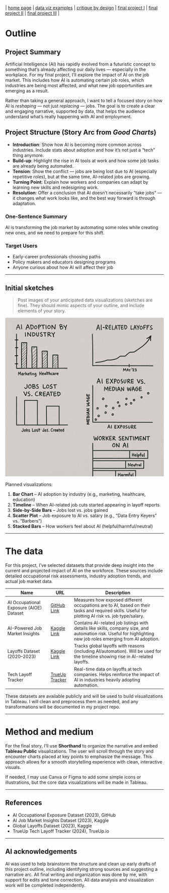 | [home page](https://smadinen7.github.io/saipranav_tswd-portfolio/) | [data viz examples](dataviz-examples) | [critique by design](critique-by-design) | [final project I](final-project-part-one) | [final project II](final-project-part-two) | [final project III](final-project-part-three) |

# Outline

## Project Summary  
Artificial Intelligence (AI) has rapidly evolved from a futuristic concept to something that’s already affecting our daily lives — especially in the workplace. For my final project, I’ll explore the impact of AI on the job market. This includes how AI is automating certain job roles, which industries are being most affected, and what new job opportunities are emerging as a result.

Rather than taking a general approach, I want to tell a focused story on how AI is *reshaping* — not just *replacing* — jobs. The goal is to create a clear and engaging narrative, supported by data, that helps the audience understand what’s really happening with AI and employment.

## Project Structure (Story Arc from *Good Charts*)

- **Introduction**: Show how AI is becoming more common across industries. Include stats about adoption and how it’s not just a “tech” thing anymore.
- **Build-up**: Highlight the rise in AI tools at work and how some job tasks are already being automated.
- **Tension**: Show the conflict — jobs are being lost due to AI (especially repetitive roles), but at the same time, AI-related jobs are growing. 
- **Turning Point**: Explain how workers and companies can adapt by learning new skills and redesigning work.
- **Resolution**: Offer a conclusion that AI doesn’t necessarily “take jobs” — it changes what work looks like, and the best way forward is through adaptation.

### One-Sentence Summary  
AI is transforming the job market by automating some roles while creating new ones, and we need to prepare for this shift.

### Target Users  
- Early-career professionals choosing paths  
- Policy makers and educators designing programs  
- Anyone curious about how AI will affect their job

---

## Initial sketches

> Post images of your anticipated data visualizations (sketches are fine). They should mimic aspects of your outline, and include elements of your story.

![Initial Sketch](./images/plan.png)  

Planned visualizations:
1. **Bar Chart** – AI adoption by industry (e.g., marketing, healthcare, education)
2. **Timeline** – When AI-related job cuts started appearing in layoff reports
3. **Side-by-Side Bars** – Jobs lost vs. jobs gained
4. **Scatter Plot** – Job exposure to AI vs. salary (e.g., “Data Entry Keyers” vs. “Barbers”)
5. **Stacked Bars** – How workers feel about AI (helpful/harmful/neutral)

---

# The data

For this project, I’ve selected datasets that provide deep insight into the current and projected impact of AI on the workforce. These sources include detailed occupational risk assessments, industry adoption trends, and actual job market data.

| Name | URL | Description |
|------|-----|-------------|
| AI Occupational Exposure (AIOE) Dataset | [GitHub Link](https://github.com/AIOE-Data/AIOE) | Measures how exposed different occupations are to AI, based on their tasks and required skills. Useful for plotting AI risk vs. job type/salary. |
| AI-Powered Job Market Insights | [Kaggle Link](https://www.kaggle.com/datasets/uom190346a/ai-powered-job-market-insights) | Contains AI-related job listings with details like skills, company size, and automation risk. Useful for highlighting new job roles emerging from AI adoption. |
| Layoffs Dataset (2020–2023) | [Kaggle Link](https://www.kaggle.com/datasets/theakhilb/layoffs-data-2022) | Tracks global layoffs with reasons (including AI/automation). Will be used for the timeline showing rise in AI-related layoffs. |
| Tech Layoff Tracker | [TrueUp Tracker](https://www.trueup.io/layoffs) | Real-time data on layoffs at tech companies. Helps reinforce the impact of AI in industries heavily adopting automation. |

These datasets are available publicly and will be used to build visualizations in Tableau. I will clean and preprocess them as needed, and any transformations will be documented in my project repo.

---

# Method and medium

For the final story, I’ll use **Shorthand** to organize the narrative and embed **Tableau Public** visualizations. The user will scroll through the story and encounter charts placed at key points to emphasize the message. This approach allows for a smooth storytelling experience with clean, interactive visuals.

If needed, I may use Canva or Figma to add some simple icons or illustrations, but the core data visualizations will be made in Tableau.

---

## References

- AI Occupational Exposure Dataset (2023), GitHub  
- AI Job Market Insights Dataset (2023), Kaggle  
- Global Layoffs Dataset (2023), Kaggle  
- TrueUp Tech Layoff Tracker (2024), TrueUp.io  

---

## AI acknowledgements

AI was used to help brainstorm the structure and clean up early drafts of this project outline, including identifying strong sources and suggesting a narrative arc. All final writing and organization was done by me, with support for edits and tone correction. All data analysis and visualization work will be completed independently.
